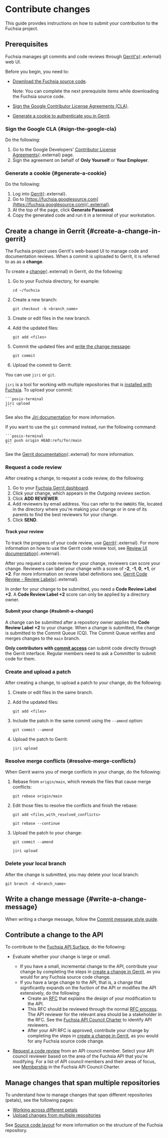 # Contribute changes

This guide provides instructions on how to submit your contribution to the
Fuchsia project.

## Prerequisites

Fuchsia manages git commits and code reviews through
[Gerrit's](https://fuchsia-review.googlesource.com){:.external} web UI.

Before you begin, you need to:

*   [Download the Fuchsia source code](/docs/get-started/get_fuchsia_source.md).

    Note: You can complete the next prerequisite items while downloading the
    Fuchsia source code.

*   [Sign the Google Contributor License Agreements (CLA)](#sign-the-google-cla).

*   [Generate a cookie to authenticate you in Gerrit](#generate-a-cookie).

### Sign the Google CLA {#sign-the-google-cla}

Do the following:

1.  Go to the Google Developers'
    [Contributor License Agreements](https://cla.developers.google.com/){:.external}
    page.
1.  Sign the agreement on behalf of **Only Yourself** or **Your Employer**.

### Generate a cookie {#generate-a-cookie}

Do the following:

1.  Log into [Gerrit](https://fuchsia-review.googlesource.com){:.external}.
1.  Go to
    [https://fuchsia.googlesource.com](https://fuchsia.googlesource.com){:.external}.
1.  At the top of the page, click **Generate Password**.
1.  Copy the generated code and run it in a terminal of your workstation.

## Create a change in Gerrit {#create-a-change-in-gerrit}

The Fuchsia project uses Gerrit's web-based UI to manage code and
documentation reviews. When a commit is uploaded to Gerrit, it is referred to as
as a **change**.

To create a
[change](https://gerrit-review.googlesource.com/Documentation/concept-changes.html){:.external}
in Gerrit, do the following:

1.  Go to your Fuchsia directory, for example:

    ```posix-terminal
    cd ~/fuchsia
    ```

1.  Create a new branch:

    ```posix-terminal
    git checkout -b <branch_name>
    ```

1.  Create or edit files in the new branch.

1.  Add the updated files:

    ```posix-terminal
    git add <files>
    ```

1.  Commit the updated files and
[write the change message](/docs/contribute/commit-message-style-guide.md):

    ```posix-terminal
    git commit
    ```

1.  Upload the commit to Gerrit:

You can use `jiri` or `git`.

`jiri` is a tool for working with multiple repositories that is [installed with Fuchsia](/docs/get-started/get_fuchsia_source.md).
To upload your commit:

    ```posix-terminal
    jiri upload
    ```

See also the [Jiri documentation](https://fuchsia.googlesource.com/jiri/+/HEAD/README.md) for more information.

If you want to use the `git` command instead, run the following command:

    ```posix-terminal
    git push origin HEAD:refs/for/main
    ```

See the
[Gerrit documentation](https://gerrit-documentation.storage.googleapis.com/Documentation/2.12.3/intro-user.html#upload-change){:.external}
for more information.

### Request a code review

After creating a change, to request a code review, do the following:

1. Go to your [Fuchsia Gerrit dashboard](https://fuchsia-review.googlesource.com/dashboard/self).
1. Click your change, which appears in the *Outgoing reviews* section.
1. Click **ADD REVIEWER**.
1. Add reviewers by email address. You can refer to the `OWNERS` file, located in the directory
where you're making your change or in one of its parents to find the best reviewers for your change.
1. Click **SEND**.

#### Track your review

To track the progress of your code review, use
[Gerrit](https://fuchsia-review.googlesource.com){:.external}. For more
information on how to use the Gerrit code review tool, see
[Review UI documentation](https://gerrit-review.googlesource.com/Documentation/user-review-ui.html){:.external}.

After you request a code review for your change, reviewers can score
your change. Reviewers can label your change with a
score of **-2**, **-1**, **0**, **+1**, or **+2**. For more information on
review label definitions see, [Gerrit Code Review - Review Labels](https://gerrit-review.googlesource.com/Documentation/config-labels.html){:.external}.

In order for your change to be submitted, you need a **Code Review Label +2**.
A **Code Review Label +2** score can only be applied by a directory owner.

#### Submit your change {#submit-a-change}

A change can be submitted after a repository owner applies the
**Code Review Label +2** to your change. When a change is submitted, the change
is submitted to the Commit Queue (CQ). The Commit Queue verifies and
merges changes to the `main` branch.

**Only contributors with [commit access](/docs/contribute/community/contributor-roles.md#committer)** can submit code directly
through the Gerrit interface. Regular members need to ask a Committer to submit code for them.

### Create and upload a patch

After creating a change, to upload a patch to your change, do the following:

1.  Create or edit files in the same branch.
1.  Add the updated files:

    ```posix-terminal
    git add <files>
    ```

1.  Include the patch in the same commit using the `--amend` option:

    ```posix-terminal
    git commit --amend
    ```

1.  Upload the patch to Gerrit:

    ```posix-terminal
    jiri upload
    ```

### Resolve merge conflicts {#resolve-merge-conflicts}

When Gerrit warns you of merge conflicts in your change, do the following:

1.  Rebase from `origin/main`, which reveals the files that cause merge
    conflicts:

    ```posix-terminal
    git rebase origin/main
    ```

1.  Edit those files to resolve the conflicts and finish the rebase:

    ```posix-terminal
    git add <files_with_resolved_conflicts>
    ```

    ```posix-terminal
    git rebase --continue
    ```

1.  Upload the patch to your change:

    ```posix-terminal
    git commit --amend
    ```

    ```posix-terminal
    jiri upload
    ```

### Delete your local branch

After the change is submitted, you may delete your local branch:

```posix-terminal
git branch -d <branch_name>
```

## Write a change message {#write-a-change-message}

When writing a change message, follow the [Commit message style
guide](/docs/contribute/commit-message-style-guide.md).

## Contribute a change to the API

To contribute to the
[Fuchsia API Surface](/docs/glossary/README.md#fuchsia-api-surface), do the following:

* Evaluate whether your change is large or small.

    * If you have a small, incremental change to the API, contribute your
    change by completing the steps in
    [create a change in Gerrit](#create-a-change-in-gerrit), as you would for
    any Fuchsia source code change.
    * If you have a large change to the API, that is, a change that
    significantly expands on the fuction of the API or modifies the
    API extensively, do the following:
        * Create an [RFC](/docs/contribute/governance/rfcs/TEMPLATE.md) that
        explains the design of your modification to the API.
        * This RFC should be reviewed through the normal [RFC
        process](/docs/contribute/governance/rfcs/rfc_process.md). The API
        reviewer for the relevant area should be a stakeholder in the RFC. See
        the [Fuchsia API Council
        Charter](/docs/contribute/governance/api_council.md#area) to identify
        API reviewers.
        * After your API RFC is approved, contribute your change by
        completing the steps in
        [create a change in Gerrit](#create-a-change-in-gerrit), as you would
        for any Fuchsia source code change.

* [Request a code review](#request_a_code_review) from an API council
member. Select your API council reviewer based on the area of the
Fuchsia API that you're modifying. For a list of API council members and their
areas of focus, see
[Membership](/docs/contribute/governance/api_council.md#membership) in the
Fuchsia API Council Charter.

## Manage changes that span multiple repositories

To understand how to manage changes that span different repositories (petals),
see the following pages:

*   [Working across different petals](/docs/development/source_code/working_across_petals.md)
*   [Upload changes from multiple repositories](/docs/development/source_code/upload_changes_from_multiple_repositories.md)

See [Source code layout](/docs/development/source_code/layout.md) for more
information on the structure of the Fuchsia repository.
